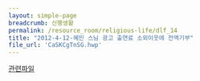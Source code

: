 ```yaml
--- 
layout: simple-page 
breadcrumb: 신행생활 
permalink: /resource_room/religious-life/dlf_14
title: "2012-4-12-혜민 스님 광고 출연료 소외이웃에 전액기부"
file_url: 'CaSKCgTnSG.hwp'
--- 
```


[관련파일](/resource_room/religious-life/files/CaSKCgTnSG.hwp)